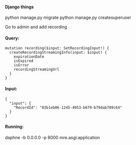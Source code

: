 #### Django things

python manage.py migrate
python manage.py createsuperuser

Go to admin and add recording

#### Query:

```
mutation recording($input: SetRecordingInput!) {
  createRecordingStreamingInfo(input: $input) {
    expirationDate
    isExpired
    isError
    recordingStreamingUrl
  }
}
```

#### Input:

```
{
  "input": {
    "RecordId": "83b1eb06-1245-4953-b679-b79dab709c64"
  }
}
```

#### Running:

daphne -b 0.0.0.0 -p 8000 mre.asgi:application


